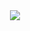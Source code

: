 <div align="center"> <img src="[https://metrics.lecoq.io/sun0225SUN?template=classic&config.timezone=Asia%2FShanghai](https://metrics.lecoq.io/?template=classic&base=header%2C%20activity%2C%20community%2C%20repositories%2C%20metadata&base.indepth=false&base.hireable=false&base.skip=false&config.timezone=Asia%2FShanghai)"> </div>
